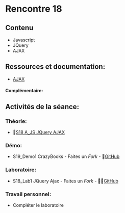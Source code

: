 # Rencontre 18

## Contenu
- Javascript
- JQuery
- AJAX

## Ressources et documentation: 
- [AJAX](BRISE)

#### Complémentaire: 

## Activités de la séance: 
### Théorie:  
- 🔗[S18 A_JS JQuery AJAX](BRISE)

### Démo:
- S19_Demo1 CrazyBooks - Faites un *Fork* - 🔗[GitHub](BRISE)

### Laboratoire:
- S18_Lab1 JQuery Ajax - Faites un *Fork* - 🔗‍💥[GitHub](BRISE)

### Travail personnel: 
- Compléter le laboratoire